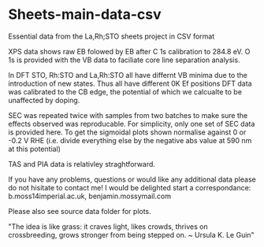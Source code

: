 # Sheets-main-data-csv
Essential data from the La,Rh;STO sheets project in CSV format

XPS data shows raw EB folowed by EB after C 1s calibration to 284.8 eV. O 1s is provided with the VB data to faciliate core line separation analysis. 

In DFT STO, Rh:STO and La,Rh:STO all have differnt VB minima due to the
introduction of new states. Thus all have different 0K Ef positions
DFT data was calibrated to the CB edge, the potential of which we calcualte
to be unaffected by doping.

SEC was repeated twice with samples from two batches to make sure the effects
observed was reproducable. For simplicity, only one set of SEC data is provided
here. To get the sigmoidal plots shown normalise against 0 or -0.2 V RHE (i.e.
divide everything else by the negative abs value at 590 nm at this potential)

TAS and PIA data is relativley straghtforward.

If you have any problems, questions or would like any additional data please do not 
hisitate to contact me!  I would be delighted start a correspondance:
b.moss14<at>imperial.ac.uk, benjamin.moss<at>ymail.com
 
 Please also see source data folder for plots.

"The idea is like grass: it craves light, likes crowds, thrives on crossbreeding,
 grows stronger from being stepped on. ~ Ursula K. Le Guin"

